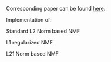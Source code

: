 Corresponding paper can be found [here](https://github.com/zyinghua/nmf-robustness-analysis/blob/main/Analysis%20of%20the%20robustness%20of%20NMF%20algorithms.pdf).

Implementation of:

Standard L2 Norm based NMF

L1 regularized NMF

L21 Norm based NMF
